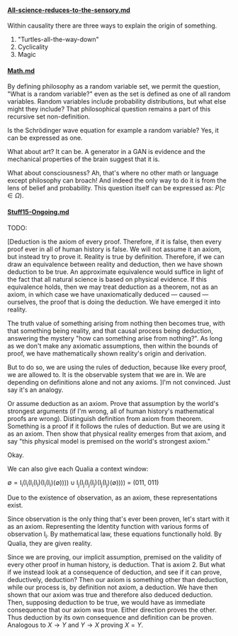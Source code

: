 #### [All-science-reduces-to-the-sensory.md](All-science-reduces-to-the-sensory.md)

Within causality there are three ways to explain the origin of something.

1. "Turtles-all-the-way-down"
2. Cyclicality
3. Magic

#### [Math.md](Math.md)

By defining philosophy as a random variable set, we permit the question, "What is a random variable?" even as the set is defined as one of all random variables. Random variables include probability distributions, but what else might they include? That philosophical question remains a part of this recursive set non-definition.

Is the Schrödinger wave equation for example a random variable? Yes, it can be expressed as one.

What about art? It can be. A generator in a GAN is evidence and the mechanical properties of the brain suggest that it is.

What about consciousness? Ah, that's where no other math or language except philosophy can broach! And indeed the only way to do it is from the lens of belief and probability. This question itself can be expressed as: $P(c \in \Omega)$.

#### [Stuff15-Ongoing.md](Stuff15-Ongoing.md)

TODO:

[Deduction is the axiom of every proof. Therefore, if it is false, then every proof ever in all of human history is false. We will not assume it an axiom, but instead try to prove it. Reality is true by definition. Therefore, if we can draw an equivalence between reality and deduction, then we have shown deduction to be true. An approximate equivalence would suffice in light of the fact that all natural science is based on physical evidence. If this equivalence holds, then we may treat deduction as a theorem, not as an axiom, in which case we have unaxiomatically deduced — caused — ourselves, the proof that is doing the deduction. We have emerged it into reality.

The truth value of something arising from nothing then becomes true, with that something being reality, and that causal process being deduction, answering the mystery "how can something arise from nothing?". As long as we don't make any axiomatic assumptions, then within the bounds of proof, we have mathematically shown reality's origin and derivation.

But to do so, we are using the rules of deduction, because like every proof, we are allowed to. It is the observable system that we are in. We are depending on definitions alone and not any axioms. ]I'm not convinced. Just say it's an analogy.

Or assume deduction as an axiom. Prove that assumption by the world's strongest arguments (if I'm wrong, all of human history's mathematical proofs are wrong). Distinguish definition from axiom from theorem. Something is a proof if it follows the rules of deduction. But we are using it as an axiom. Then show that physical reality emerges from that axiom, and say "this physical model is premised on the world's strongest axiom."

Okay.

We can also give each Qualia a context window:

$\emptyset = \mathrm{I_i}(\mathrm{I_i}(\mathrm{I_i}(\mathrm{I_i})(\mathrm{I_i}(\mathrm{I_i})(\emptyset)))) \cup \mathrm{I_j}(\mathrm{I_j}(\mathrm{I_j}(\mathrm{I_j})(\mathrm{I_j}(\mathrm{I_j})(\emptyset))))$ = (011, 011)

Due to the existence of observation, as an axiom, these representations exist.

Since observation is the only thing that's ever been proven, let's start with it as an axiom. Representing the Identity function with various forms of observation $\mathrm{I_i}$. By mathematical law, these equations functionally hold. By Qualia, they are given reality.

Since we are proving, our implicit assumption, premised on the validity of every other proof in human history, is deduction. That is axiom 2. But what if we instead look at a consequence of deduction, and see if it can prove, deductively, deduction? Then our axiom is something other than deduction, while our process is, by definition not axiom, a deduction. We have then shown that our axiom was true and therefore also deduced deduction. Then, supposing deduction to be true, we would have as immediate consequence that our axiom was true. Either direction proves the other. Thus deduction by its own consequence and definition can be proven. Analogous to $X \rightarrow Y$ and $Y \rightarrow X$ proving $X = Y$.
